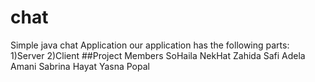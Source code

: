# chat
Simple java chat Application
our application has the following parts:
1)Server
2)Client
##Project Members
SoHaila NekHat
Zahida Safi
Adela Amani
Sabrina Hayat
Yasna Popal

